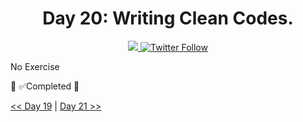 <div align="center">
  <h1> Day 20: Writing Clean Codes.</h1>
  <a class="header-badge" target="_blank" href="https://www.linkedin.com/in/manthan-ankolekar-597b07a8/">
  <img src="https://img.shields.io/badge/style--5eba00.svg?label=LinkedIn&logo=linkedin&style=social">
  </a>
  <a class="header-badge" target="_blank" href="https://twitter.com/manthan_ank">
  <img alt="Twitter Follow" src="https://img.shields.io/twitter/follow/manthan_ank?style=social">
  </a>
</div>

No Exercise

🎉 ✅Completed 🎉

[<< Day 19](/Day19/Day19.md) | [Day 21 >>](/Day21/Day21.md)
